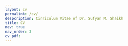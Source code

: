 ```yaml
---
layout: cv
permalink: /cv/
despcription: Cirriculum Vitae of Dr. Sufyan M. Shaikh
title: CV 
nav: true
nav_order: 3 
cv_pdf: 
---
```

